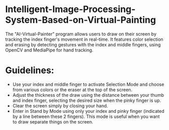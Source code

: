 # Intelligent-Image-Processing-System-Based-on-Virtual-Painting
The "AI-Virtual-Painter" program allows users to draw on their screen by tracking the index finger's movement in real-time. It features color selection and erasing by detecting gestures with the index and middle fingers, using OpenCV and MediaPipe for hand tracking.

# Guidelines:
- Use your index and middle finger to activate Selection Mode and choose from various colors or the eraser at the top of the screen.
- Adjust the thickness of the draw using the distance between your thumb and index finger, selecting the desired size when the pinky finger is up.
- Clear the screen simply by closing your hand.
- Enter in Stand by Mode using only your index and pinky finger (indicated by a line between these 2 fingers). This mode is useful when you want to draw separate things on the screen.
